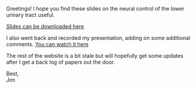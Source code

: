 Greetings! I hope you find these slides on the neural control of the lower urinary tract useful.

[Slides can be downloaded here](https://mcw.box.com/shared/static/b4noizpry2qtyilzo394qap9og4a1hvg.pptx)

I also went back and recorded my presentation, adding on some additional comments. [You can watch it here](https://mcw.box.com/s/vcwtfyw812e40aj9fohm774482uxmr1c)

The rest of the website is a bit stale but will hopefully get some updates after I get a back log of papers out the door.

Best,\
Jim